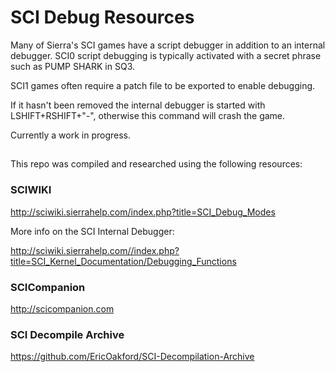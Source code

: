 # SCI Debug Resources

Many of Sierra's SCI games have a script debugger in addition to an internal debugger. SCI0 script debugging is typically activated with a secret phrase such as PUMP SHARK in SQ3. 

SCI1 games often require a patch file to be exported to enable debugging. 

If it hasn't been removed the internal debugger is started with LSHIFT+RSHIFT+"-", otherwise this command will crash the game.

Currently a work in progress.

##

This repo was compiled and researched using the following resources:

### SCIWIKI

http://sciwiki.sierrahelp.com/index.php?title=SCI_Debug_Modes

More info on the SCI Internal Debugger:

http://sciwiki.sierrahelp.com//index.php?title=SCI_Kernel_Documentation/Debugging_Functions

### SCICompanion

http://scicompanion.com

### SCI Decompile Archive

https://github.com/EricOakford/SCI-Decompilation-Archive

